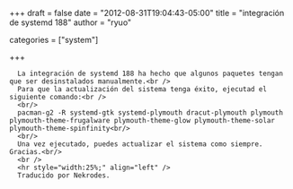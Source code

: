 
+++
draft = false
date = "2012-08-31T19:04:43-05:00"
title = "integración de systemd 188"
author = "ryuo"

categories = ["system"]

+++

      La integración de systemd 188 ha hecho que algunos paquetes tengan que ser desinstalados manualmente.<br />
      Para que la actualización del sistema tenga éxito, ejecutad el siguiente comando:<br />
      <br/>
      pacman-g2 -R systemd-gtk systemd-plymouth dracut-plymouth plymouth plymouth-theme-frugalware plymouth-theme-glow plymouth-theme-solar plymouth-theme-spinfinity<br/>
      <br/>
      Una vez ejecutado, puedes actualizar el sistema como siempre. Gracias.<br/>
      <br />
      <hr style="width:25%;" align="left" />
      Traducido por Nekrodes.
        
    